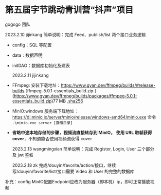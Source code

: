 # 第五届字节跳动青训营“抖声”项目

gogogo 团队

2023.2.10 jijinkang 简单说明：完成 Feed、publish/list 两个接口业务逻辑

- config：SQL 等配置
- data：数据声明
- initDAO：数据库初始化及建表

  2023.2.11 jijinkang

- FFmpeg: 安装下载地址：https://www.gyan.dev/ffmpeg/builds/#release-builds [ffmpeg-5.0.1-essentials_build.zip ] (https://www.gyan.dev/ffmpeg/builds/packages/ffmpeg-5.0.1-essentials_build.zip)77 MB [.sha256](https://www.gyan.dev/ffmpeg/builds/packages/ffmpeg-5.0.1-essentials_build.zip.sha256)

- MinIO:windows 服务端下载地址： https://dl.minio.io/server/minio/release/windows-amd64/minio.exe 命令` .\minio.exe server [存储目录]`

- **省略中途本地存储的步骤，视频流直接转存到 MinIO， 使用 URL 取帧获得 cover**，不知道能否使用视频流获得 cover

  2023.2.13 wangmingxian 简单说明：完成 Register, Login, User 三个部分及 jwt 鉴权

  2023.2.18 zk 完成/douyin/favorite/action/接口，继续写/douyin/favorite/list/接口需要 Video 和 User 的完整的数据库

补充：config MinIO配置Endpoint应改为服务器（即本机）ip，即可正常播放视频


